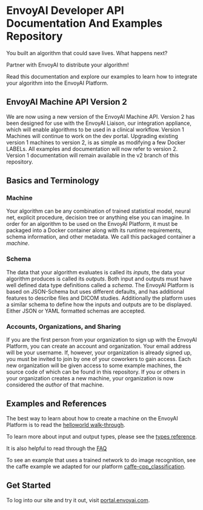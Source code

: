 # EnvoyAI Developer API Documentation And Examples Repository

You built an algorithm that could save lives. What happens next?

Partner with EnvoyAI to distribute your algorithm!

Read this documentation and explore our examples to learn how to integrate your algorithm into the EnvoyAI Platform.

## EnvoyAI Machine API Version 2

We are now using a new version of the EnvoyAI Machine API. Version 2 has been designed for use with the EnvoyAI Liaison,
our integration appliance, which will enable algorithms to be used in a clinical workflow. Version 1 Machines will continue to work
on the dev portal. Upgrading existing version 1 machines to version 2, is as simple as modifying a few Docker LABELs.
All examples and documentation will now refer to version 2.
Version 1 documentation will remain available in the v2 branch of this repository.

## Basics and Terminology

### Machine
Your algorithm can be any combination of trained statistical model, neural net, explicit procedure, decision tree or
anything else you can imagine.
In order for an algorithm to be used on the EnvoyAI Platform, it must be packaged into a Docker container along with its runtime 
requirements, schema information, and other metadata.
We call this packaged container a _machine_.

### Schema
The data that your algorithm evaluates is called its _inputs_, the data your algorithm produces is called its _outputs_.
Both input and outputs must have well defined data type definitions called a _schema_.
The EnvoyAI Platform is based on JSON-Schema but uses different defaults, and has additional
features to describe files and DICOM studies. Additionally the platform uses a similar schema to define how the inputs 
and outputs are to be displayed. Either JSON or YAML formatted schemas are accepted.

### Accounts, Organizations, and Sharing
If you are the first person from your organization to sign up with the EnvoyAI Platform, you can create an account and organization.
Your email address will be your username. If, however, your organization is already signed up, you must be invited to join
by one of your coworkers to gain access.
Each new organization will be given access to some example machines, the source code of which can be found in this repository.
If you or others in your organization creates a new machine, your organization is now considered the _author_ of that machine.


## Examples and References
The best way to learn about how to create a machine on the EnvoyAI Platform is to read the [helloworld walk-through](./test-hello/README.md).

To learn more about input and output types, please see the [types reference](TYPES.md).

It is also helpful to read through the [FAQ](FAQ.md)

To see an example that uses a trained network to do image recognition, see the caffe example we adapted for our platform 
[caffe-cpp_classification](./caffe-cpp_classification/).

## Get Started

To log into our site and try it out, visit [portal.envoyai.com](https://portal.envoyai.com).

